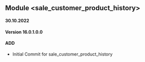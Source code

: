 ## Module <sale_customer_product_history>

#### 30.10.2022
#### Version 16.0.1.0.0
#### ADD
- Initial Commit for sale_customer_product_history

